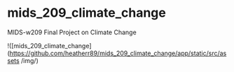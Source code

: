 # mids_209_climate_change
MIDS-w209 Final Project on Climate Change

!([mids_209_climate_change](https://github.com/heatherr89/mids_209_climate_change/app/static/src/assets
/img/)
